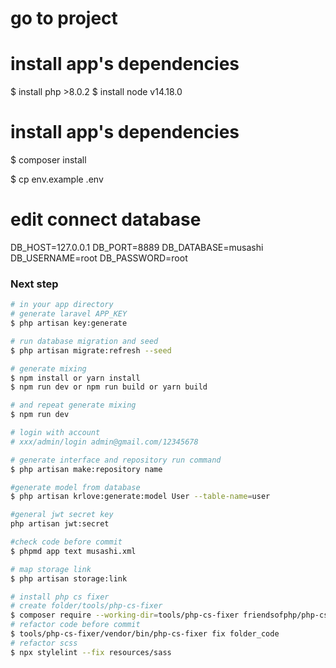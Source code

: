 # go to project

# install app's dependencies

$ install php >8.0.2
$ install node v14.18.0

# install app's dependencies

$ composer install

$ cp env.example .env

# edit connect database

DB_HOST=127.0.0.1
DB_PORT=8889
DB_DATABASE=musashi
DB_USERNAME=root
DB_PASSWORD=root

### Next step

```bash
# in your app directory
# generate laravel APP_KEY
$ php artisan key:generate

# run database migration and seed
$ php artisan migrate:refresh --seed

# generate mixing
$ npm install or yarn install
$ npm run dev or npm run build or yarn build

# and repeat generate mixing
$ npm run dev

# login with account
# xxx/admin/login admin@gmail.com/12345678

# generate interface and repository run command
$ php artisan make:repository name

#generate model from database
$ php artisan krlove:generate:model User --table-name=user

#general jwt secret key
php artisan jwt:secret

#check code before commit
$ phpmd app text musashi.xml

# map storage link
$ php artisan storage:link

# install php cs fixer
# create folder/tools/php-cs-fixer
$ composer require --working-dir=tools/php-cs-fixer friendsofphp/php-cs-fixer
# refactor code before commit
$ tools/php-cs-fixer/vendor/bin/php-cs-fixer fix folder_code
# refactor scss
$ npx stylelint --fix resources/sass
```
